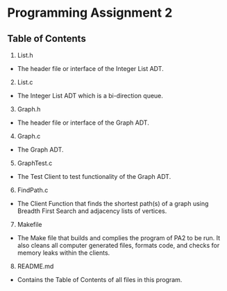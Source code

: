 <!-------------------------------------------------------------------------------
Brian Nguyen, bnguy118
2022 Winter CSE101 PA2
README.md
The Table of Contents of all files in this program
--------------------------------------------------------------------------------->
# Programming Assignment 2

## Table of Contents
1. List.h
* The header file or interface of the Integer List ADT.
2. List.c
* The Integer List ADT which is a bi-direction queue.
3. Graph.h
* The header file or interface of the Graph ADT.
4. Graph.c
* The Graph ADT.
5. GraphTest.c
* The Test Client to test functionality of the Graph ADT.
6. FindPath.c
* The Client Function that finds the shortest path(s) of a graph using Breadth First Search and adjacency lists of vertices.
7. Makefile
* The Make file that builds and complies the program of PA2 to be run. It also cleans all computer generated files, formats code, and checks for memory leaks within the clients.
8. README.md
* Contains the Table of Contents of all files in this program.
